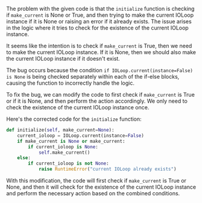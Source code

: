 The problem with the given code is that the `initialize` function is checking if `make_current` is None or True, and then trying to make the current IOLoop instance if it is None or raising an error if it already exists. The issue arises in the logic where it tries to check for the existence of the current IOLoop instance.

It seems like the intention is to check if `make_current` is True, then we need to make the current IOLoop instance. If it is None, then we should also make the current IOLoop instance if it doesn't exist.

The bug occurs because the condition `if IOLoop.current(instance=False) is None` is being checked separately within each of the if-else blocks, causing the function to incorrectly handle the logic.

To fix the bug, we can modify the code to first check if `make_current` is True or if it is None, and then perform the action accordingly. We only need to check the existence of the current IOLoop instance once.

Here's the corrected code for the `initialize` function:

```python
def initialize(self, make_current=None):
    current_ioloop = IOLoop.current(instance=False)
    if make_current is None or make_current:
        if current_ioloop is None:
            self.make_current()
    else:
        if current_ioloop is not None:
            raise RuntimeError("current IOLoop already exists")
```

With this modification, the code will first check if `make_current` is True or None, and then it will check for the existence of the current IOLoop instance and perform the necessary action based on the combined conditions.